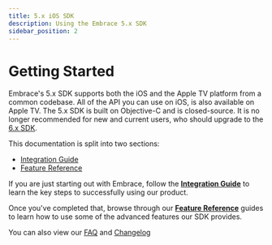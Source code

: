 ```yaml
---
title: 5.x iOS SDK
description: Using the Embrace 5.x SDK
sidebar_position: 2
---
```


# Getting Started

Embrace's 5.x SDK supports both the iOS and the Apple TV platform from a common codebase. All of the API you can use on iOS, is also available on Apple TV. The 5.x SDK is built on Objective-C and is closed-source. It is no longer recommended for new and current users, who should upgrade to the [6.x SDK](/docs/ios/6x/index.md).

This documentation is split into two sections:

- [Integration Guide](./integration/)
- [Feature Reference](./features/)

If you are just starting out with Embrace, follow the [**Integration Guide**](./integration/) to learn the key steps to successfully using our product.

Once you've completed that, browse through our [**Feature Reference**](./features/) guides to learn how to use some of the advanced features our SDK provides.

You can also view our [FAQ](/ios/faq/) and [Changelog](/ios/changelog/)

